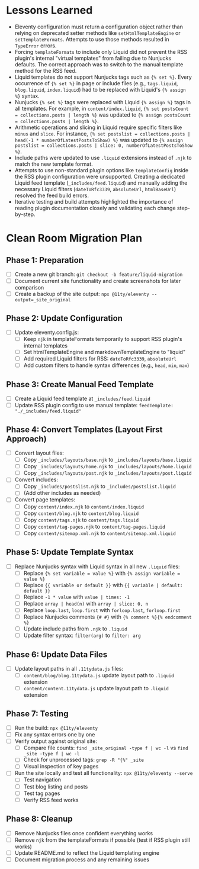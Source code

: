 # Lessons Learned

- Eleventy configuration must return a configuration object rather than relying on deprecated setter methods like `setHtmlTemplateEngine` or `setTemplateFormats`. Attempts to use those methods resulted in `TypeError` errors.
- Forcing `templateFormats` to include only Liquid did not prevent the RSS plugin's internal "virtual templates" from failing due to Nunjucks defaults. The correct approach was to switch to the manual template method for the RSS feed.
- Liquid templates do not support Nunjucks tags such as `{% set %}`. Every occurrence of `{% set %}` in page or include files (e.g., `tags.liquid`, `blog.liquid`, `index.liquid`) had to be replaced with Liquid's `{% assign %}` syntax.
- Nunjucks `{% set %}` tags were replaced with Liquid `{% assign %}` tags in all templates. For example, in `content/index.liquid`, `{% set postsCount = collections.posts | length %}` was updated to `{% assign postsCount = collections.posts | length %}`.
- Arithmetic operations and slicing in Liquid require specific filters like `minus` and `slice`. For instance, `{% set postslist = collections.posts | head(-1 * numberOfLatestPostsToShow) %}` was updated to `{% assign postslist = collections.posts | slice: 0, numberOfLatestPostsToShow %}`.
- Include paths were updated to use `.liquid` extensions instead of `.njk` to match the new template format.
- Attempts to use non-standard plugin options like `templateConfig` inside the RSS plugin configuration were unsupported. Creating a dedicated Liquid feed template (`_includes/feed.liquid`) and manually adding the necessary Liquid filters (`dateToRfc3339`, `absoluteUrl`, `htmlBaseUrl`) resolved the feed build errors.
- Iterative testing and build attempts highlighted the importance of reading plugin documentation closely and validating each change step-by-step.

# Clean Room Migration Plan

## Phase 1: Preparation

- [ ] Create a new git branch: `git checkout -b feature/liquid-migration`
- [ ] Document current site functionality and create screenshots for later comparison
- [ ] Create a backup of the site output: `npx @11ty/eleventy --output=_site_original`

## Phase 2: Update Configuration

- [ ] Update eleventy.config.js:
  - [ ] Keep `njk` in templateFormats temporarily to support RSS plugin's internal templates
  - [ ] Set htmlTemplateEngine and markdownTemplateEngine to "liquid"
  - [ ] Add required Liquid filters for RSS: `dateToRfc3339`, `absoluteUrl`
  - [ ] Add custom filters to handle syntax differences (e.g., `head`, `min`, `max`)

## Phase 3: Create Manual Feed Template

- [ ] Create a Liquid feed template at `_includes/feed.liquid`
- [ ] Update RSS plugin config to use manual template: `feedTemplate: "./_includes/feed.liquid"`

## Phase 4: Convert Templates (Layout First Approach)

- [ ] Convert layout files:
  - [ ] Copy `_includes/layouts/base.njk` to `_includes/layouts/base.liquid`
  - [ ] Copy `_includes/layouts/home.njk` to `_includes/layouts/home.liquid`
  - [ ] Copy `_includes/layouts/post.njk` to `_includes/layouts/post.liquid`
- [ ] Convert includes:
  - [ ] Copy `_includes/postslist.njk` to `_includes/postslist.liquid`
  - [ ] (Add other includes as needed)
- [ ] Convert page templates:
  - [ ] Copy `content/index.njk` to `content/index.liquid`
  - [ ] Copy `content/blog.njk` to `content/blog.liquid`
  - [ ] Copy `content/tags.njk` to `content/tags.liquid`
  - [ ] Copy `content/tag-pages.njk` to `content/tag-pages.liquid`
  - [ ] Copy `content/sitemap.xml.njk` to `content/sitemap.xml.liquid`

## Phase 5: Update Template Syntax

- [ ] Replace Nunjucks syntax with Liquid syntax in all new `.liquid` files:
  - [ ] Replace `{% set variable = value %}` with `{% assign variable = value %}`
  - [ ] Replace `{{ variable or default }}` with `{{ variable | default: default }}`
  - [ ] Replace `-1 * value` with `value | times: -1`
  - [ ] Replace `array | head(n)` with `array | slice: 0, n`
  - [ ] Replace `loop.last`, `loop.first` with `forloop.last`, `forloop.first`
  - [ ] Replace Nunjucks comments `{# #}` with `{% comment %}{% endcomment %}`
  - [ ] Update include paths from `.njk` to `.liquid`
  - [ ] Update filter syntax: `filter(arg)` to `filter: arg`

## Phase 6: Update Data Files

- [ ] Update layout paths in all `.11tydata.js` files:
  - [ ] `content/blog/blog.11tydata.js` update layout path to `.liquid` extension
  - [ ] `content/content.11tydata.js` update layout path to `.liquid` extension

## Phase 7: Testing

- [ ] Run the build: `npx @11ty/eleventy`
- [ ] Fix any syntax errors one by one
- [ ] Verify output against original site:
  - [ ] Compare file counts: `find _site_original -type f | wc -l` vs `find _site -type f | wc -l`
  - [ ] Check for unprocessed tags: `grep -R "{%" _site`
  - [ ] Visual inspection of key pages
- [ ] Run the site locally and test all functionality: `npx @11ty/eleventy --serve`
  - [ ] Test navigation
  - [ ] Test blog listing and posts
  - [ ] Test tag pages
  - [ ] Verify RSS feed works

## Phase 8: Cleanup

- [ ] Remove Nunjucks files once confident everything works
- [ ] Remove `njk` from the templateFormats if possible (test if RSS plugin still works)
- [ ] Update README.md to reflect the Liquid templating engine
- [ ] Document migration process and any remaining issues

<!-- Existing instructions or notes below -->

